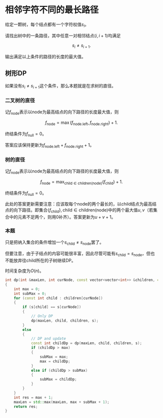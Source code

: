 # 相邻字符不同的最长路径

给定一颗树，每个结点都有一个字符权值$s_i$。

请找出树中的一条路径，其中任意一对相邻结点$(i, i+1)$均满足

$$
s_i \neq s_{i+1}.
$$

输出满足以上条件的路径的长度的最大值。

## 树形DP

如果没有$s_i \neq s_{i+1}$这个条件，那么本题就是在求树的直径。

### 二叉树的直径

记$f_{\text{node}}$表示以node为最高结点的向下路径的长度最大值，则

$$
f_{\text{node}} = \max(f_{\text{node.left}}, f_{\text{node.right}}) + 1.
$$

终结条件为$f_{\text{null}} = 0$。

答案应该保持更新为$f_{\text{node.left}} + f_{\text{node.right}} + 1$。

### 树的直径

记$f_{\text{node}}$表示以node为最高结点的向下路径的长度最大值，则

$$
f_{\text{node}} = \max_{\text{child} \in \text{children}(\text{node})}(f_{\text{child}}) + 1.
$$

终结条件为$f_{\text{null}} = 0$。

此处的答案更新需要注意：应该取每个node的两个最长的，以child结点为最高结点的向下路径。即集合$\{f_{\text{child}}\}, \text{child} \in \text{children}(\text{node})$中的两个最大值$u,v$（若集合中的元素不足两个，则用$0$补齐）。答案更新为$u + v + 1$。

### 本题

只是把纳入集合的条件增加一个$s_{\text{child}} \neq s_{\text{node}}$罢了。

但要注意，由于子结点的内容可能很丰富，因此尽管可能有$s_{\text{child}} = s_{\text{node}}$，但也不能放弃往child所在的子树继续DP。

时间复杂度为$O(n)$。

```cpp
int dp(int &maxLen, int curNode, const vector<vector<int>> &children, const string &s)
{
    int max = 0;
    int subMax = 0;
    for (const int child : children[curNode])
    {
        if (s[child] == s[curNode])
        {
            // Only DP
            dp(maxLen, child, children, s);
        }
        else
        {
            // DP and update
            const int childDp = dp(maxLen, child, children, s);
            if (childDp > max)
            {
                subMax = max;
                max = childDp;
            }
            else if (childDp > subMax)
            {
                subMax = childDp;
            }
        }
    }
    int res = max + 1;
    maxLen = std::max(maxLen, max + subMax + 1);
    return res;
}
```
